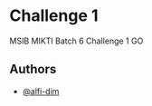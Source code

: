 # Challenge 1
MSIB MIKTI Batch 6 Challenge 1 GO

## Authors

- [@alfi-dim](https://github.com/alfi-dim)
